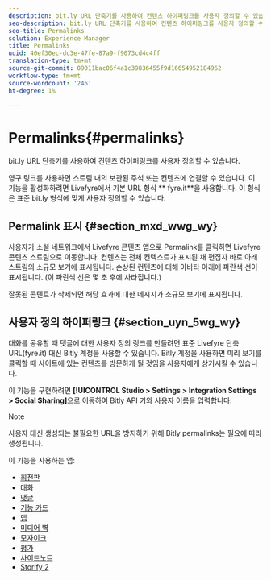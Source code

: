 ```yaml
---
description: bit.ly URL 단축기를 사용하여 컨텐츠 하이퍼링크를 사용자 정의할 수 있습니다.
seo-description: bit.ly URL 단축기를 사용하여 컨텐츠 하이퍼링크를 사용자 정의할 수 있습니다.
seo-title: Permalinks
solution: Experience Manager
title: Permalinks
uuid: 40ef30ec-dc3e-47fe-87a9-f9073cd4c4ff
translation-type: tm+mt
source-git-commit: 09011bac06f4a1c39836455f9d16654952184962
workflow-type: tm+mt
source-wordcount: '246'
ht-degree: 1%

---
```



# Permalinks{#permalinks}

bit.ly URL 단축기를 사용하여 컨텐츠 하이퍼링크를 사용자 정의할 수 있습니다.

영구 링크를 사용하면 스트림 내의 보관된 주석 또는 컨텐츠에 연결할 수 있습니다. 이 기능을 활성화하려면 Livefyre에서 기본 URL 형식 ** fyre.it**을 사용합니다. 이 형식은 표준 bit.ly 형식에 맞게 사용자 정의할 수 있습니다.

## Permalink 표시 {#section_mxd_wwg_wy}

사용자가 소셜 네트워크에서 Livefyre 콘텐츠 앱으로 Permalink를 클릭하면 Livefyre 콘텐츠 스트림으로 이동합니다. 컨텐츠는 전체 컨텍스트가 표시된 채 편집자 바로 아래 스트림의 소규모 보기에 표시됩니다. 손상된 컨텐츠에 대해 아바타 아래에 파란색 선이 표시됩니다. (이 파란색 선은 몇 초 후에 사라집니다.)

잘못된 콘텐트가 삭제되면 해당 효과에 대한 메시지가 소규모 보기에 표시됩니다.

## 사용자 정의 하이퍼링크 {#section_uyn_5wg_wy}

대화를 공유할 때 댓글에 대한 사용자 정의 링크를 만들려면 표준 Livefyre 단축 URL(fyre.it) 대신 Bitly 계정을 사용할 수 있습니다. Bitly 계정을 사용하면 미리 보기를 클릭할 때 사이트에 있는 컨텐츠를 방문하게 될 것임을 사용자에게 상기시킬 수 있습니다.

이 기능을 구현하려면 **[!UICONTROL Studio > Settings > Integration Settings > Social Sharing]**&#x200B;으로 이동하여 Bitly API 키와 사용자 이름을 입력합니다.

>[!NOTE]
>
>사용자 대신 생성되는 불필요한 URL을 방지하기 위해 Bitly permalinks는 필요에 따라 생성됩니다.

이 기능을 사용하는 앱:

* [회전판](/help/using/c-about-apps/c-carousel-app/c-carousel-app.md#c_carousel_app)
* [대화](/help/using/c-about-apps/c-chat-app/c-chat-app.md#c_chat_app)
* [댓글](/help/using/c-about-apps/c-comments/c-comments.md)
* [기능 카드](/help/using/c-about-apps/c-feature-card-app/c-feature-card-app.md#c_feature_card_app)
* [맵](/help/using/c-about-apps/c-map-app/c-map-app.md#c_map_app)
* [미디어 벽](/help/using/c-about-apps/c-media-wall-app/c-media-wall-app.md#c_media_wall_app)
* [모자이크](/help/using/c-about-apps/c-mosaic-app/c-mosaic-app.md#c_mosaic_app)
* [평가](/help/using/c-about-apps/c-reviews-app/c-reviews-app.md#c_reviews_app)
* [사이드노트](/help/using/c-about-apps/c-sidenotes-app/c-sidenotes-app.md#c_sidenotes_app)
* [Storify 2](/help/using/c-about-apps/c-storify2/c-storify2.md#c_storify2)

